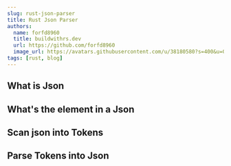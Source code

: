 ```yaml
---
slug: rust-json-parser
title: Rust Json Parser 
authors:
  name: forfd8960
  title: buildwithrs.dev
  url: https://github.com/forfd8960
  image_url: https://avatars.githubusercontent.com/u/38180580?s=400&u=0e62d62d286af5d11480c575d9a1d8795a186b90&v=4
tags: [rust, blog]
---
```


## What is Json

## What's the element in a Json


## Scan json into Tokens

## Parse Tokens into Json
